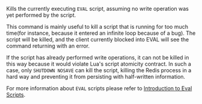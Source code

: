 Kills the currently executing `EVAL` script, assuming no write operation was yet
performed by the script.

This command is mainly useful to kill a script that is running for too much
time(for instance, because it entered an infinite loop because of a bug).
The script will be killed, and the client currently blocked into EVAL will see
the command returning with an error.

If the script has already performed write operations, it can not be killed in this
way because it would violate Lua's script atomicity contract.
In such a case, only `SHUTDOWN NOSAVE` can kill the script, killing
the Redis process in a hard way and preventing it from persisting with half-written
information.

For more information about `EVAL` scripts please refer to [Introduction to Eval Scripts](/topics/eval-intro).
